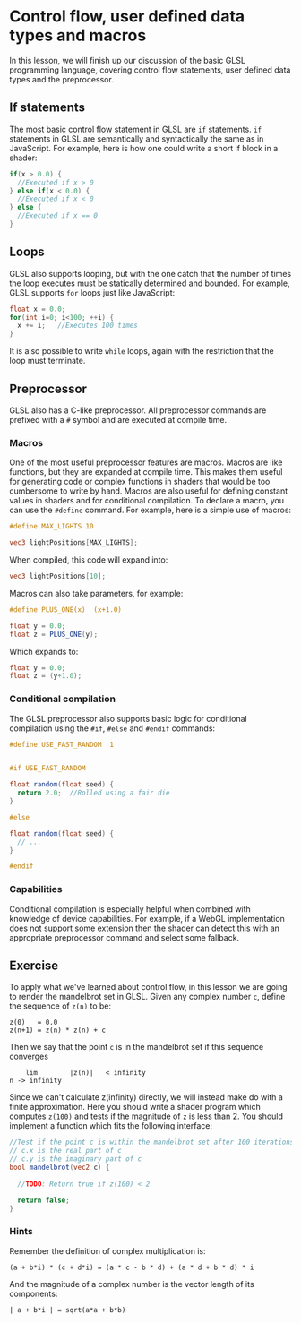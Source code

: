 # Control flow, user defined data types and macros

In this lesson, we will finish up our discussion of the basic GLSL programming language, covering control flow statements, user defined data types and the preprocessor. 

## If statements

The most basic control flow statement in GLSL are `if` statements.  `if` statements in GLSL are semantically and syntactically the same as in JavaScript.  For example, here is how one could write a short if block in a shader:

```glsl
if(x > 0.0) {
  //Executed if x > 0
} else if(x < 0.0) {
  //Executed if x < 0
} else {
  //Executed if x == 0
}
```

## Loops

GLSL also supports looping, but with the one catch that the number of times the loop executes must be statically determined and bounded.  For example, GLSL supports `for` loops just like JavaScript:

```glsl
float x = 0.0;
for(int i=0; i<100; ++i) {
  x += i;   //Executes 100 times
}
```

It is also possible to write `while` loops, again with the restriction that the loop must terminate.

## Preprocessor

GLSL also has a C-like preprocessor.  All preprocessor commands are prefixed with a `#` symbol and are executed at compile time.

### Macros

One of the most useful preprocessor features are macros. Macros are like functions, but they are expanded at compile time. This makes them useful for generating code or complex functions in shaders that would be too cumbersome to write by hand. Macros are also useful for defining constant values in shaders and for conditional compilation. To declare a macro, you can use the `#define` command.  For example, here is a simple use of macros:

```glsl
#define MAX_LIGHTS 10

vec3 lightPositions[MAX_LIGHTS];
```

When compiled, this code will expand into:

```glsl
vec3 lightPositions[10];
```

Macros can also take parameters, for example:

```glsl
#define PLUS_ONE(x)  (x+1.0)

float y = 0.0;
float z = PLUS_ONE(y);
```

Which expands to:

```glsl
float y = 0.0;
float z = (y+1.0);
```

### Conditional compilation

The GLSL preprocessor also supports basic logic for conditional compilation using the `#if`, `#else` and `#endif` commands:

```glsl
#define USE_FAST_RANDOM  1


#if USE_FAST_RANDOM

float random(float seed) {
  return 2.0;  //Rolled using a fair die
}

#else

float random(float seed) {
  // ...
}

#endif
```

### Capabilities

Conditional compilation is especially helpful when combined with knowledge of device capabilities. For example, if a WebGL implementation does not support some extension then the shader can detect this with an appropriate preprocessor command and select some fallback.

## Exercise

To apply what we've learned about control flow, in this lesson we are going to render the mandelbrot set in GLSL. Given any complex number `c`, define the sequence of `z(n)` to be:

```
z(0)   = 0.0
z(n+1) = z(n) * z(n) + c
```

Then we say that the point `c` is in the mandelbrot set if this sequence converges

```
    lim        |z(n)|   < infinity
n -> infinity
```

Since we can't calculate z(infinity) directly, we will instead make do with a finite approximation.  Here you should write a shader program which computes `z(100)` and tests if the magnitude of `z` is less than 2.  You should implement a function which fits the following interface:

```glsl
//Test if the point c is within the mandelbrot set after 100 iterations
// c.x is the real part of c
// c.y is the imaginary part of c
bool mandelbrot(vec2 c) {
  
  //TODO: Return true if z(100) < 2

  return false;
}
```

### Hints

Remember the definition of complex multiplication is:

```
(a + b*i) * (c + d*i) = (a * c - b * d) + (a * d + b * d) * i
```

And the magnitude of a complex number is the vector length of its components:

```
| a + b*i | = sqrt(a*a + b*b)
```